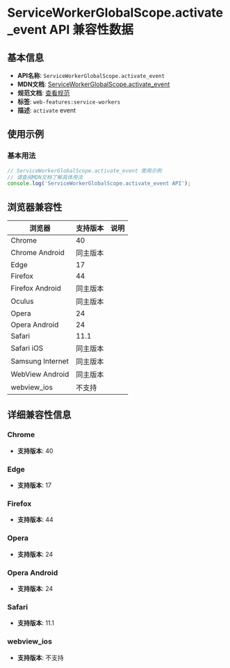 # ServiceWorkerGlobalScope.activate_event API 兼容性数据

## 基本信息

- **API名称**: `ServiceWorkerGlobalScope.activate_event`
- **MDN文档**: [ServiceWorkerGlobalScope.activate_event](https://developer.mozilla.org/docs/Web/API/ServiceWorkerGlobalScope/activate_event)
- **规范文档**: [查看规范](https://w3c.github.io/ServiceWorker/#service-worker-global-scope-activate-event,https://w3c.github.io/ServiceWorker/#dom-serviceworkerglobalscope-onactivate)
- **标签**: `web-features:service-workers`
- **描述**: `activate` event

## 使用示例

### 基本用法

```javascript
// ServiceWorkerGlobalScope.activate_event 使用示例
// 请查阅MDN文档了解具体用法
console.log('ServiceWorkerGlobalScope.activate_event API');
```

## 浏览器兼容性

| 浏览器 | 支持版本 | 说明 |
|--------|----------|------|
| Chrome | 40 |  |
| Chrome Android | 同主版本 |  |
| Edge | 17 |  |
| Firefox | 44 |  |
| Firefox Android | 同主版本 |  |
| Oculus | 同主版本 |  |
| Opera | 24 |  |
| Opera Android | 24 |  |
| Safari | 11.1 |  |
| Safari iOS | 同主版本 |  |
| Samsung Internet | 同主版本 |  |
| WebView Android | 同主版本 |  |
| webview_ios | 不支持 |  |

## 详细兼容性信息

### Chrome

- **支持版本**: 40

### Edge

- **支持版本**: 17

### Firefox

- **支持版本**: 44

### Opera

- **支持版本**: 24

### Opera Android

- **支持版本**: 24

### Safari

- **支持版本**: 11.1

### webview_ios

- **支持版本**: 不支持

